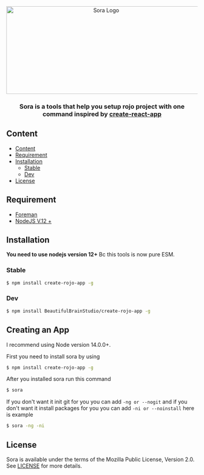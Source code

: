 <div align="center">
  <img src="https://github.com/IHaveNoZpu/BeautifulBrainStudio/blob/main/images/sora-logo.png" alt="Sora Logo" width="510" height="231"/>
  <h3>Sora is a tools that help you setup rojo project with one command inspired by <a href="https://github.com/facebook/create-react-app">create-react-app</a></h3>
</div>

## Content
- [Content](#content)
- [Requirement](#requirement)
- [Installation](#installation)
  - [Stable](#stable)
  - [Dev](#dev)
- [License](#license)

## Requirement
- [Foreman](https://github.com/roblox/foreman)
- [NodeJS V.12 +](https://github.com/nodejs/node)

## Installation
**You need to use nodejs version 12+** Bc this tools is now pure ESM.
### Stable
```sh
$ npm install create-rojo-app -g
```
### Dev
```sh
$ npm install BeautifulBrainStudio/create-rojo-app -g
```
## Creating an App
I recommend using Node version 14.0.0+.

First you need to install sora by using
```sh
$ npm install create-rojo-app -g
```

After you installed sora run this command
```sh
$ sora
```
If you don't want it init git for you you can add `-ng or --nogit` and if you don't want it install packages for you you can add `-ni or --noinstall` here is example
```sh
$ sora -ng -ni
```

## License
Sora is available under the terms of the Mozilla Public License, Version 2.0. See [LICENSE](https://github.com/BeautifulBrainStudio/sora/blob/main/LICENSE) for more details.
